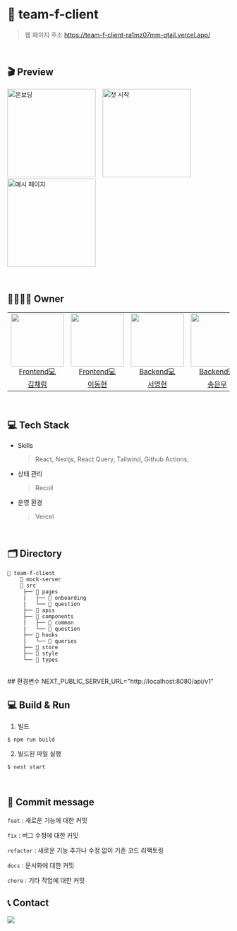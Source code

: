 # 🧹 team-f-client
> 웹 페이지 주소  https://team-f-client-ra1mz07mm-qtail.vercel.app/

<br/>

## 🎬 Preview

<img alt="온보딩" src="https://user-images.githubusercontent.com/62706048/215301335-51acf430-c1f9-46fb-b77a-77ad7af8f620.png" width="200"/> &nbsp;&nbsp; <img alt="첫 시작" src="https://user-images.githubusercontent.com/62706048/215301336-a2f18276-89c6-4224-9d0c-b216035b0613.png" width="200"/> &nbsp;&nbsp; <img alt="예시 페이지" src="https://user-images.githubusercontent.com/62706048/215301346-fef73581-8df9-49ce-aeea-f67a76554ded.png" width="200"/>

<br/>

## 👨‍👩‍👧‍👧 Owner

<table>
<tr>
  <td align=center>
  <a href="https://github.com/chaaerim">
  <img src="https://user-images.githubusercontent.com/62706048/215300686-545905be-911e-42ff-af2d-c084ac9a311d.png" width="120px"  />
  <br/>
  Frontend💻
  <br/>
  김채림
  </a>
  </td>
  
  <td align=center>
  <a href="https://github.com/L2HYUNN">
  <img src="https://user-images.githubusercontent.com/62706048/215300666-be5a23eb-6361-478a-ad12-290bc1219f52.png" width="120px"  />
  <br/>
  Frontend💻
  <br/>
  이동현
  </a>
  </td>
  
  
  <td align=center>
  <a href="https://github.com/sa46lll">
  <img src="https://user-images.githubusercontent.com/62706048/212285826-1c27e691-9e85-4911-af73-83c3541c9617.png" width="120px"  />
  <br/>
  Backend💻
  <br/>
  서명현
  </a>
  </td>
  
  <td align=center>
  <a href="https://github.com/be-student">
  <img src="https://user-images.githubusercontent.com/62706048/212285826-1c27e691-9e85-4911-af73-83c3541c9617.png" width="120px"  />
  <br/>
  Backend💻
  <br/>
  송은우
  </a>
  </td>
  
  <td align=center>
  <a href="https://github.com/L2HYUNN">
  <img src="https://user-images.githubusercontent.com/62706048/215300737-40fb893b-ae16-4108-a918-d9cc77dec872.png" width="120px"  />
  <br/>
  Designer💻
  <br/>
  진승희
  </a>
  </td>
</tr>
</tr>
</table>

<br/>

## **💻 Tech Stack**

- Skills

  > React, Nextjs, React Query, Tailwind, Github Actions,

>

- 상태 관리

  > Recoil

>

- 운영 환경

  > Vercel

>

<br/>

## 🗂 Directory

```
📂 team-f-client
    📂 mock-server
    📂 src
     ├── 📂 pages
     |	 ├── 📂 onboarding
     |   └── 📂 question
     ├── 📂 apis
     ├── 📂 components
     |	 ├── 📂 common
     |   └── 📂 question
     ├── 📂 hooks
     |   └── 📂 queries
     ├── 📂 store
     ├── 📂 style
     └── 📂 types
```
<br/>
## 환경변수 
NEXT_PUBLIC_SERVER_URL="http://localhost:8080/api/v1"

## 💻 Build & Run

1. 빌드

```
$ npm run build
```

2. 빌드된 파일 실행

```
$ nest start
```

<br/>

## 📢 Commit message

`feat` : 새로운 기능에 대한 커밋

`fix` : 버그 수정에 대한 커밋

`refactor` : 새로운 기능 추가나 수정 없이 기존 코드 리팩토링

`docs` : 문서화에 대한 커밋

`chore` : 기타 작업에 대한 커밋
<br/>

## 📞 Contact

<a href="mailto:teamf.sparcs@gmail.com"><img src="https://img.shields.io/badge/Gmail-d14836?style=flat-square&logo=Gmail&logoColor=white&link=teamf.sparcs@gmail.com"/></a>
